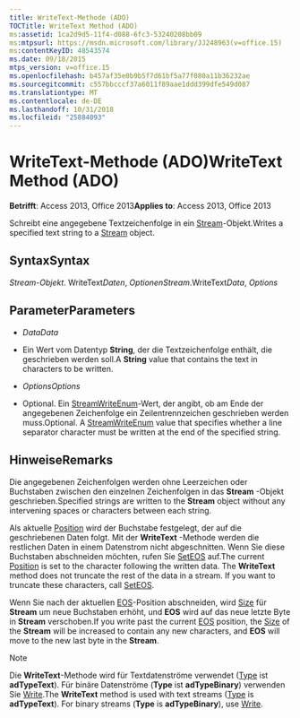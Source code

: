 ```yaml
---
title: WriteText-Methode (ADO)
TOCTitle: WriteText Method (ADO)
ms:assetid: 1ca2d9d5-11f4-d088-6fc3-53240208bb09
ms:mtpsurl: https://msdn.microsoft.com/library/JJ248963(v=office.15)
ms:contentKeyID: 48543574
ms.date: 09/18/2015
mtps_version: v=office.15
ms.openlocfilehash: b457af35e0b9b5f7d61bf5a77f080a11b36232ae
ms.sourcegitcommit: c557bbcccf37a6011f89aae1ddd399dfe549d087
ms.translationtype: MT
ms.contentlocale: de-DE
ms.lasthandoff: 10/31/2018
ms.locfileid: "25884093"
---
```

# <a name="writetext-method-ado"></a><span data-ttu-id="b62be-102">WriteText-Methode (ADO)</span><span class="sxs-lookup"><span data-stu-id="b62be-102">WriteText Method (ADO)</span></span>


<span data-ttu-id="b62be-103">**Betrifft**: Access 2013, Office 2013</span><span class="sxs-lookup"><span data-stu-id="b62be-103">**Applies to**: Access 2013, Office 2013</span></span>

<span data-ttu-id="b62be-104">Schreibt eine angegebene Textzeichenfolge in ein [Stream](stream-object-ado.md)-Objekt.</span><span class="sxs-lookup"><span data-stu-id="b62be-104">Writes a specified text string to a [Stream](stream-object-ado.md) object.</span></span>

## <a name="syntax"></a><span data-ttu-id="b62be-105">Syntax</span><span class="sxs-lookup"><span data-stu-id="b62be-105">Syntax</span></span>

<span data-ttu-id="b62be-106">*Stream-Objekt*. WriteText*Daten*, *Optionen*</span><span class="sxs-lookup"><span data-stu-id="b62be-106">*Stream*.WriteText*Data*, *Options*</span></span>

## <a name="parameters"></a><span data-ttu-id="b62be-107">Parameter</span><span class="sxs-lookup"><span data-stu-id="b62be-107">Parameters</span></span>

  - <span data-ttu-id="b62be-108">*Data*</span><span class="sxs-lookup"><span data-stu-id="b62be-108">*Data*</span></span>

  - <span data-ttu-id="b62be-109">Ein Wert vom Datentyp **String**, der die Textzeichenfolge enthält, die geschrieben werden soll.</span><span class="sxs-lookup"><span data-stu-id="b62be-109">A **String** value that contains the text in characters to be written.</span></span>

  - <span data-ttu-id="b62be-110">*Options*</span><span class="sxs-lookup"><span data-stu-id="b62be-110">*Options*</span></span>

  - <span data-ttu-id="b62be-p101">Optional. Ein [StreamWriteEnum](streamwriteenum.md)-Wert, der angibt, ob am Ende der angegebenen Zeichenfolge ein Zeilentrennzeichen geschrieben werden muss.</span><span class="sxs-lookup"><span data-stu-id="b62be-p101">Optional. A [StreamWriteEnum](streamwriteenum.md) value that specifies whether a line separator character must be written at the end of the specified string.</span></span>

## <a name="remarks"></a><span data-ttu-id="b62be-113">Hinweise</span><span class="sxs-lookup"><span data-stu-id="b62be-113">Remarks</span></span>

<span data-ttu-id="b62be-114">Die angegebenen Zeichenfolgen werden ohne Leerzeichen oder Buchstaben zwischen den einzelnen Zeichenfolgen in das **Stream** -Objekt geschrieben.</span><span class="sxs-lookup"><span data-stu-id="b62be-114">Specified strings are written to the **Stream** object without any intervening spaces or characters between each string.</span></span>

<span data-ttu-id="b62be-p102">Als aktuelle [Position](position-property-ado.md) wird der Buchstabe festgelegt, der auf die geschriebenen Daten folgt. Mit der **WriteText** -Methode werden die restlichen Daten in einem Datenstrom nicht abgeschnitten. Wenn Sie diese Buchstaben abschneiden möchten, rufen Sie [SetEOS](seteos-method-ado.md) auf.</span><span class="sxs-lookup"><span data-stu-id="b62be-p102">The current [Position](position-property-ado.md) is set to the character following the written data. The **WriteText** method does not truncate the rest of the data in a stream. If you want to truncate these characters, call [SetEOS](seteos-method-ado.md).</span></span>

<span data-ttu-id="b62be-118">Wenn Sie nach der aktuellen [EOS](eos-property-ado.md)-Position abschneiden, wird [Size](https://msdn.microsoft.com/library/jj250128\(v=office.15\)) für **Stream** um neue Buchstaben erhöht, und **EOS** wird auf das neue letzte Byte in **Stream** verschoben.</span><span class="sxs-lookup"><span data-stu-id="b62be-118">If you write past the current [EOS](eos-property-ado.md) position, the [Size](https://msdn.microsoft.com/library/jj250128\(v=office.15\)) of the **Stream** will be increased to contain any new characters, and **EOS** will move to the new last byte in the **Stream**.</span></span>


> [!NOTE]
> <P><span data-ttu-id="b62be-p103">Die <STRONG>WriteText</STRONG>-Methode wird für Textdatenströme verwendet (<A href="type-property-ado-stream.md">Type</A> ist <STRONG>adTypeText</STRONG>). Für binäre Datenströme (<STRONG>Type</STRONG> ist <STRONG>adTypeBinary</STRONG>) verwenden Sie <A href="write-method-ado.md">Write</A>.</span><span class="sxs-lookup"><span data-stu-id="b62be-p103">The <STRONG>WriteText</STRONG> method is used with text streams (<A href="type-property-ado-stream.md">Type</A> is <STRONG>adTypeText</STRONG>). For binary streams (<STRONG>Type</STRONG> is <STRONG>adTypeBinary</STRONG>), use <A href="write-method-ado.md">Write</A>.</span></span></P>


